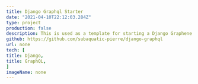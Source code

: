 ```yaml
---
title: Django Graphql Starter
date: "2021-04-10T22:12:03.284Z"
type: project
production: false
description: This is used as a template for starting a Django Graphene application for a GraphQL API. The project has basic CRUD operations with a simple Todo model. It has basic testing and a Docker file.
github: https://github.com/subaquatic-pierre/django-graphql
url: none
tech: [
title: Django,
title: GraphQL,
]
imageName: none
---
```

